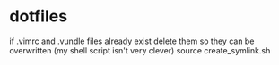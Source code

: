 # dotfiles

if .vimrc and .vundle files already exist delete them so they can be overwritten (my shell script isn't very clever)
source create_symlink.sh
